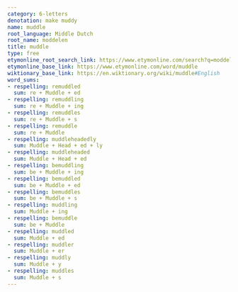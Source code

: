 ```yaml
---
category: 6-letters
denotation: make muddy
name: muddle
root_language: Middle Dutch
root_name: moddelen
title: muddle
type: free
etymonline_root_search_link: https://www.etymonline.com/search?q=moddelen
etymonline_base_link: https://www.etymonline.com/word/muddle
wiktionary_base_link: https://en.wiktionary.org/wiki/muddle#English
word_sums:
- respelling: remuddled
  sum: re + Muddle + ed
- respelling: remuddling
  sum: re + Muddle + ing
- respelling: remuddles
  sum: re + Muddle + s
- respelling: remuddle
  sum: re + Muddle
- respelling: muddleheadedly
  sum: Muddle + Head + ed + ly
- respelling: muddleheaded
  sum: Muddle + Head + ed
- respelling: bemuddling
  sum: be + Muddle + ing
- respelling: bemuddled
  sum: be + Muddle + ed
- respelling: bemuddles
  sum: be + Muddle + s
- respelling: muddling
  sum: Muddle + ing
- respelling: bemuddle
  sum: be + Muddle
- respelling: muddled
  sum: Muddle + ed
- respelling: muddler
  sum: Muddle + er
- respelling: muddly
  sum: Muddle + y
- respelling: muddles
  sum: Muddle + s
---
```

